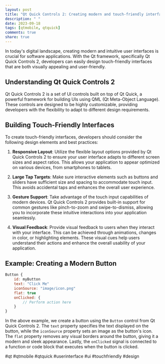 ```yaml
---
layout: post
title: "Qt Quick Controls 2: Creating modern and touch-friendly interfaces"
description: " "
date: 2023-09-18
tags: [qtmobile, qtquick]
comments: true
share: true
---
```


In today's digital landscape, creating modern and intuitive user interfaces is crucial for software applications. With the Qt framework, specifically Qt Quick Controls 2, developers can easily design touch-friendly interfaces that are both visually appealing and user-friendly.

## Understanding Qt Quick Controls 2

Qt Quick Controls 2 is a set of UI controls built on top of Qt Quick, a powerful framework for building UIs using QML (Qt Meta-Object Language). These controls are designed to be highly customizable, providing developers with the flexibility to adapt to different design requirements.

## Building Touch-Friendly Interfaces

To create touch-friendly interfaces, developers should consider the following design elements and best practices:

1. **Responsive Layout**: Utilize the flexible layout options provided by Qt Quick Controls 2 to ensure your user interface adapts to different screen sizes and aspect ratios. This allows your application to appear optimized on various devices, from smartphones to tablets.

2. **Large Tap Targets**: Make sure interactive elements such as buttons and sliders have sufficient size and spacing to accommodate touch input. This avoids accidental taps and enhances the overall user experience.

3. **Gesture Support**: Take advantage of the touch input capabilities of modern devices. Qt Quick Controls 2 provides built-in support for common gestures like pinch-to-zoom and swipe-to-dismiss, allowing you to incorporate these intuitive interactions into your application seamlessly.

4. **Visual Feedback**: Provide visual feedback to users when they interact with your interface. This can be achieved through animations, changes in color, or highlighting elements. These visual cues help users understand their actions and enhance the overall usability of your application.

## Example: Creating a Modern Button

```qml
Button {
    id: myButton
    text: "Click Me"
    iconSource: "image/icon.png"
    flat: true
    onClicked: {
        // Perform action here
    }
}
```

In the above example, we create a button using the `Button` control from Qt Quick Controls 2. The `text` property specifies the text displayed on the button, while the `iconSource` property sets an image as the button's icon. The `flat` property removes any visual borders around the button, giving it a modern and sleek appearance. Lastly, the `onClicked` signal is connected to a function or code block that executes when the button is clicked.

#qt #qtmobile #qtquick #userinterface #ui #touchfriendly #design